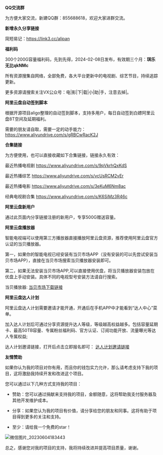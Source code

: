 **QQ交流群**

为方便大家交流，新建QQ群：855688618，欢迎大家进群交流。

**新增永久分享链接**

简短易记：https://link3.cc/alipan

**福利码**

300个200G容量福利码，先到先得，2024-02-08日发布，有效期三个月：**琪乐无比qkNMc**

所有资源搜集自网络，全部免费，各大平台更新中的电视剧、综艺节目，持续追踪更新。

更多资源请搜索关注VX公众号：电|影|下|载|小|助|手，注意去掉|。

**阿里云盘自动签到脚本**

根据开源项目aligo整理的自动签到脚本，支持多用户，每日自动签到白嫖阿里云盘8T空间及延期福利。

需要的朋友请自取，需要一定的动手能力： https://www.aliyundrive.com/s/gRBCwRacK2J

**合集链接**

为方便使用，也可以直接收藏如下合集链接，链接永久有效：

最近热播电视剧  https://www.aliyundrive.com/s/9pVkrhQxKdS 

最近热播综艺    https://www.aliyundrive.com/s/vcUsRCM2vEr 

最近热播电影    https://www.aliyundrive.com/s/3eKuM6Nm8ac

经典电视剧合集  https://www.aliyundrive.com/s/K6SiMz3R46c

**阿里云盘新用户**

通过此页面内分享链接注册的新用户，专享500G赠送容量。

**阿里云盘播放器**

智能电视端可以使用第三方播放器直接播放阿里云盘资源，推荐使用阿里云盘官方认证的当贝播放器。

第一，如果你的智能电视已经安装有当贝市场APP（没有安装的可以先尝试安装当贝市场APP），直接在当贝市场搜索当贝播放器安装即可。

第二，如果无法安装当贝市场APP,可以直接使用优盘，将当贝播放器安装包放在优盘上手动安装。具体不同的电视型号安装方法请自行搜索。

当贝播放器:
[当贝市场下载链接](https://webapk.dangbei.net/down/20230109/dbbfq_1.3.8_dangbei.apk)

**阿里云盘达人计划**

阿里云盘达人计划需要邀请才能开通，开通后在手机APP中才能看到“达人中心”菜单。

加入达人计划后可通过分享资源提升达人等级，等级越高权益越多。包括容量延期卡、最高50TB容量、专属粉丝福利码、官方认证、订阅功能开放、流量曝光等达人专属权益;

达人计划邀请链接，打开后点击立即报名即可：
[达人计划邀请链接](https://pages.aliyundrive.com/mobile-page/web/signup.html?code=b03f709)

**友情赞助**

如果你认为我的项目对你有用，而且你的钱包实力允许，那么请考虑支持下我的项目，这将激励我持续开发和改进这个项目。

您可以通过以下几种方式支持我的项目：

* 赞助：您可以通过捐献来支持我的项目，金额随意，这将帮助我支付服务器及其他开发维护成本。

* 分享：如果您认为我的项目有价值，请分享给您的朋友和同事。这将有助于项目得到更多的关注和支持。

* 至少：请给我一个免费的star！

![微信图片_20230604183443](https://github.com/acoooder/aliyunpanshare/assets/49088717/3966d91c-98eb-427e-ae53-9982ca0ac3c6)

总之，感谢您对我的项目的支持，我将持续改进并提高项目质量，谢谢。


